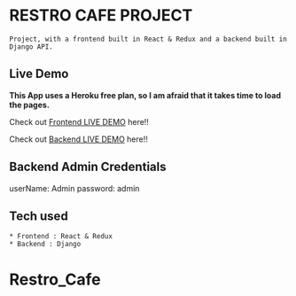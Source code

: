 # RESTRO CAFE PROJECT 

```
Project, with a frontend built in React & Redux and a backend built in Django API.
```

## Live Demo

**This App uses a Heroku free plan, so I am afraid that it takes time to load the pages.**

Check out [Frontend LIVE DEMO](https://restro-cafe-1.marcelt1525.repl.co/) here!!

Check out [Backend LIVE DEMO](https://restro-cafe.marcelt1525.repl.co/) here!!

## Backend Admin Credentials
userName: Admin
password: admin

## Tech used

```
* Frontend : React & Redux
* Backend : Django
```
# Restro_Cafe
